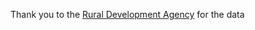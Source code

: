 Thank you to the [Rural Development Agency](https://www.rd.usda.gov/rural-data-gateway/rural-investments/data) for the data
